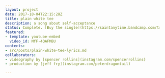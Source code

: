 ```yaml
---
layout: project
date: 2017-10-04T22:15:28Z
title: plain white tee
description: a song about self-acceptance
status: Complete. [Buy the single](https://saintanytime.bandcamp.com/track/plain-white-tee)
featured:
- template: youtube-embed
  video_id: MfF-4QAFMBU
contents:
- src/posts/plain-white-tee-lyrics.md
collaborators:
- videography by [spencer rollins](instagram.com/spencerrollins)
- production by [jeff fry](instagram.com/peterdragontail)

---
```

